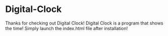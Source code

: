 # Digital-Clock
Thanks for checking out Digital Clock! Digital Clock is a program that shows the time! Simply launch the index.html file after installation!  
